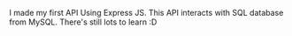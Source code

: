 I made my first API Using Express JS. This API interacts with SQL database from MySQL. There's still lots to learn :D
